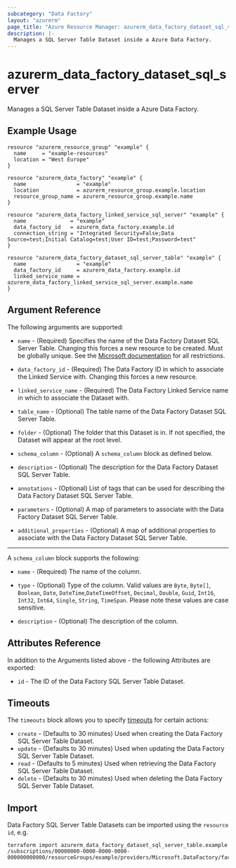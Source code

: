 ```yaml
---
subcategory: "Data Factory"
layout: "azurerm"
page_title: "Azure Resource Manager: azurerm_data_factory_dataset_sql_server_table"
description: |-
  Manages a SQL Server Table Dataset inside a Azure Data Factory.
---
```


# azurerm_data_factory_dataset_sql_server

Manages a SQL Server Table Dataset inside a Azure Data Factory.

## Example Usage

```hcl
resource "azurerm_resource_group" "example" {
  name     = "example-resources"
  location = "West Europe"
}

resource "azurerm_data_factory" "example" {
  name                = "example"
  location            = azurerm_resource_group.example.location
  resource_group_name = azurerm_resource_group.example.name
}

resource "azurerm_data_factory_linked_service_sql_server" "example" {
  name              = "example"
  data_factory_id   = azurerm_data_factory.example.id
  connection_string = "Integrated Security=False;Data Source=test;Initial Catalog=test;User ID=test;Password=test"
}

resource "azurerm_data_factory_dataset_sql_server_table" "example" {
  name                = "example"
  data_factory_id     = azurerm_data_factory.example.id
  linked_service_name = azurerm_data_factory_linked_service_sql_server.example.name
}
```

## Argument Reference

The following arguments are supported:

* `name` - (Required) Specifies the name of the Data Factory Dataset SQL Server Table. Changing this forces a new resource to be created. Must be globally unique. See the [Microsoft documentation](https://docs.microsoft.com/azure/data-factory/naming-rules) for all restrictions.

* `data_factory_id` - (Required) The Data Factory ID in which to associate the Linked Service with. Changing this forces a new resource.

* `linked_service_name` - (Required) The Data Factory Linked Service name in which to associate the Dataset with.

* `table_name` - (Optional) The table name of the Data Factory Dataset SQL Server Table.

* `folder` - (Optional) The folder that this Dataset is in. If not specified, the Dataset will appear at the root level.

* `schema_column` - (Optional) A `schema_column` block as defined below.

* `description` - (Optional) The description for the Data Factory Dataset SQL Server Table.

* `annotations` - (Optional) List of tags that can be used for describing the Data Factory Dataset SQL Server Table.

* `parameters` - (Optional) A map of parameters to associate with the Data Factory Dataset SQL Server Table.

* `additional_properties` - (Optional) A map of additional properties to associate with the Data Factory Dataset SQL Server Table.

---

A `schema_column` block supports the following:

* `name` - (Required) The name of the column.

* `type` - (Optional) Type of the column. Valid values are `Byte`, `Byte[]`, `Boolean`, `Date`, `DateTime`,`DateTimeOffset`, `Decimal`, `Double`, `Guid`, `Int16`, `Int32`, `Int64`, `Single`, `String`, `TimeSpan`. Please note these values are case sensitive.

* `description` - (Optional) The description of the column.

## Attributes Reference

In addition to the Arguments listed above - the following Attributes are exported:

* `id` - The ID of the Data Factory SQL Server Table Dataset.

## Timeouts

The `timeouts` block allows you to specify [timeouts](https://www.terraform.io/language/resources/syntax#operation-timeouts) for certain actions:

* `create` - (Defaults to 30 minutes) Used when creating the Data Factory SQL Server Table Dataset.
* `update` - (Defaults to 30 minutes) Used when updating the Data Factory SQL Server Table Dataset.
* `read` - (Defaults to 5 minutes) Used when retrieving the Data Factory SQL Server Table Dataset.
* `delete` - (Defaults to 30 minutes) Used when deleting the Data Factory SQL Server Table Dataset.

## Import

Data Factory SQL Server Table Datasets can be imported using the `resource id`, e.g.

```shell
terraform import azurerm_data_factory_dataset_sql_server_table.example /subscriptions/00000000-0000-0000-0000-000000000000/resourceGroups/example/providers/Microsoft.DataFactory/factories/example/datasets/example
```
